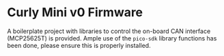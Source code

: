 # Curly Mini v0 Firmware
A boilerplate project with libraries to control the on-board CAN interface (MCP25625T) is provided. Ample use of the `pico-sdk` library functions has been done, please ensure this is properly installed.